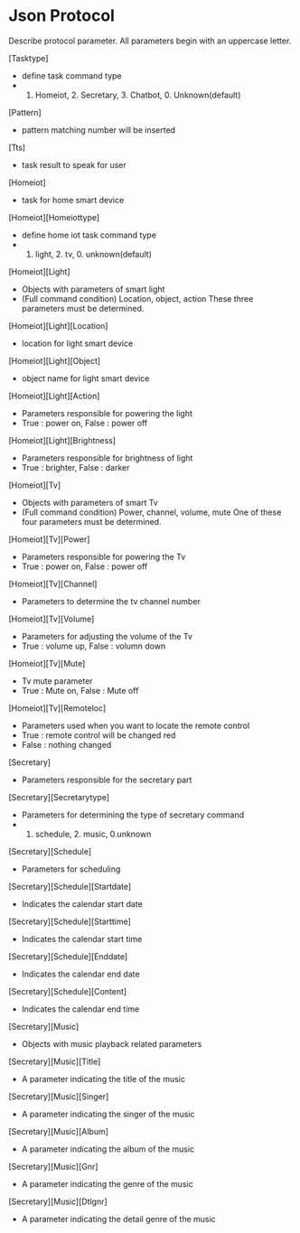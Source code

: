 # Json Protocol

Describe protocol parameter.
All parameters begin with an uppercase letter.

[Tasktype] 
- define task command type  
- 1. Homeiot, 2. Secretary, 3. Chatbot, 0. Unknown(default)

[Pattern]
- pattern matching number will be inserted

[Tts]
- task result to speak for user 

[Homeiot]
- task for home smart device 

[Homeiot][Homeiottype]
- define home iot task command type
- 1. light, 2. tv, 0. unknown(default)

[Homeiot][Light]
- Objects with parameters of smart light
- (Full command condition) Location, object, action These three parameters must be determined.

[Homeiot][Light][Location]
- location for light smart device 

[Homeiot][Light][Object]
- object name for light smart device

[Homeiot][Light][Action]
- Parameters responsible for powering the light
- True : power on, False : power off

[Homeiot][Light][Brightness]
- Parameters responsible for brightness of light
- True : brighter, False : darker

[Homeiot][Tv]
- Objects with parameters of smart Tv
- (Full command condition) Power, channel, volume, mute One of these four parameters must be determined.

[Homeiot][Tv][Power]
- Parameters responsible for powering the Tv
- True : power on, False : power off

[Homeiot][Tv][Channel]
- Parameters to determine the tv channel number

[Homeiot][Tv][Volume]
- Parameters for adjusting the volume of the Tv
- True : volume up, False : volumn down

[Homeiot][Tv][Mute]
- Tv mute parameter
- True : Mute on, False : Mute off

[Homeiot][Tv][Remoteloc]
- Parameters used when you want to locate the remote control
- True : remote control will be changed red
- False : nothing changed

[Secretary]
- Parameters responsible for the secretary part

[Secretary][Secretarytype]
- Parameters for determining the type of secretary command
- 1. schedule, 2. music, 0.unknown

[Secretary][Schedule]
- Parameters for scheduling

[Secretary][Schedule][Startdate]
- Indicates the calendar start date

[Secretary][Schedule][Starttime]
- Indicates the calendar start time

[Secretary][Schedule][Enddate]
- Indicates the calendar end date

[Secretary][Schedule][Content]
- Indicates the calendar end time

[Secretary][Music]
- Objects with music playback related parameters

[Secretary][Music][Title]
- A parameter indicating the title of the music

[Secretary][Music][Singer]
- A parameter indicating the singer of the music

[Secretary][Music][Album]
- A parameter indicating the album of the music

[Secretary][Music][Gnr]
- A parameter indicating the genre of the music

[Secretary][Music][Dtlgnr]
- A parameter indicating the detail genre of the music
